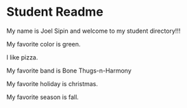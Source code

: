 # Student Readme
My name is Joel Sipin and welcome to my student directory!!!

My favorite color is green.

I like pizza.

My favorite band is Bone Thugs-n-Harmony

My favorite holiday is christmas.

My favorite season is fall.


